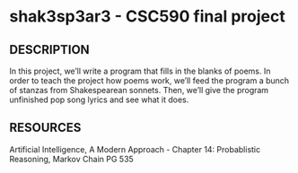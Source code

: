 # shak3sp3ar3 - CSC590 final project

## DESCRIPTION
In this project, we’ll write a program that fills in the blanks of poems. In order to teach the project how poems work, we’ll feed the program a bunch of stanzas from Shakespearean sonnets. Then, we’ll give the program unfinished pop song lyrics and see what it does.

## RESOURCES
Artificial Intelligence, A Modern Approach - Chapter 14: Probablistic Reasoning, Markov Chain PG 535